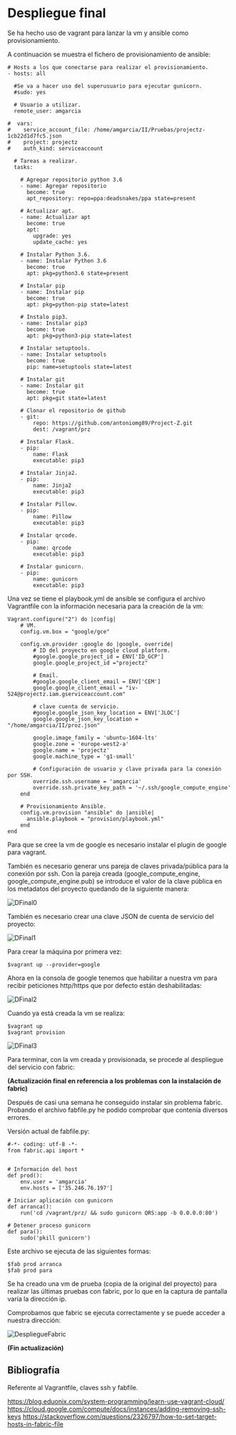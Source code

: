 # Despliegue final

Se ha hecho uso de vagrant para lanzar la vm y ansible como provisionamiento.

A continuación se muestra el fichero de provisionamiento de ansible:

~~~
# Hosts a los que conectarse para realizar el provisionamiento.
- hosts: all

  #Se va a hacer uso del superusuario para ejecutar gunicorn.
  #sudo: yes

  # Usuario a utilizar.
  remote_user: amgarcia

#  vars:
#    service_account_file: /home/amgarcia/II/Pruebas/projectz-1cb22d1d7fc5.json
#    project: projectz
#    auth_kind: serviceaccount

  # Tareas a realizar.
  tasks:

    # Agregar repositorio python 3.6
    - name: Agregar repositorio
      become: true
      apt_repository: repo=ppa:deadsnakes/ppa state=present

    # Actualizar apt.
    - name: Actualizar apt
      become: true
      apt:
        upgrade: yes
        update_cache: yes

    # Instalar Python 3.6.
    - name: Instalar Python 3.6
      become: true
      apt: pkg=python3.6 state=present

    # Instalar pip
    - name: Instalar pip
      become: true
      apt: pkg=python-pip state=latest

    # Instalo pip3.
    - name: Instalar pip3
      become: true
      apt: pkg=python3-pip state=latest

    # Instalar setuptools.
    - name: Instalar setuptools
      become: true
      pip: name=setuptools state=latest

    # Instalar git
    - name: Instalar git
      become: true
      apt: pkg=git state=latest

    # Clonar el repositorio de github
    - git:
        repo: https://github.com/antoniomg89/Project-Z.git
        dest: /vagrant/prz

    # Instalar Flask.
    - pip:
        name: Flask
        executable: pip3

    # Instalar Jinja2.
    - pip:
        name: Jinja2
        executable: pip3

    # Instalar Pillow.
    - pip:
        name: Pillow
        executable: pip3

    # Instalar qrcode.
    - pip:
        name: qrcode
        executable: pip3

    # Instalar gunicorn.
    - pip:
        name: gunicorn
        executable: pip3
~~~

Una vez se tiene el playbook.yml de ansible se configura el archivo Vagrantfile con la información necesaria para la creación de la vm:

~~~
Vagrant.configure("2") do |config|
    # VM.
    config.vm.box = "google/gce"

    config.vm.provider :google do |google, override|
        # ID del proyecto en google cloud platform.
        #google.google_project_id = ENV['ID_GCP']
        google.google_project_id ="projectz"

        # Email.
        #google.google_client_email = ENV['CEM']
        google.google_client_email = "iv-524@projectz.iam.gserviceaccount.com"

        # clave cuenta de servicio.
        #google.google_json_key_location = ENV['JLOC']
        google.google_json_key_location = "/home/amgarcia/II/proz.json"

        google.image_family = 'ubuntu-1604-lts'
        google.zone = 'europe-west2-a'
        google.name = 'projectz'
        google.machine_type = 'g1-small'

        # Configuración de usuario y clave privada para la conexión por SSH.
        override.ssh.username = 'amgarcia'
        override.ssh.private_key_path = '~/.ssh/google_compute_engine'
    end

    # Provisionamiento Ansible.
    config.vm.provision "ansible" do |ansible|
      ansible.playbook = "provision/playbook.yml"
    end
end
~~~

Para que se cree la vm de google es necesario instalar el plugin de google para vagrant.

También es necesario generar uns pareja de claves privada/pública para la conexión por ssh. Con la pareja creada (google_compute_engine, google_compute_engine.pub) se introduce el valor de la clave pública en los metadatos del proyecto quedando de la siguiente manera:

![DFinal0](./img/DFinal0.png)

También es necesario crear una clave JSON de cuenta de servicio del proyecto:

![DFinal1](./img/DFinal1.png)

Para crear la máquina por primera vez:

~~~
$vagrant up --provider=google
~~~

Ahora en la consola de google tenemos que habilitar a nuestra vm para recibir peticiones http/https que por defecto están deshabilitadas:

![DFinal2](./img/DFinal2.png)

Cuando ya está creada la vm se realiza:

~~~
$vagrant up
$vagrant provision
~~~

![DFinal3](./img/DFinal3.png)

Para terminar, con la vm creada y provisionada, se procede al despliegue del servicio con fabric:

**(Actualización final en referencia a los problemas con la instalación de fabric)**

Después de casi una semana he conseguido instalar sin problema fabric.
Probando el archivo fabfile.py he podido comprobar que contenía diversos errores.

Versión actual de fabfile.py:

~~~
#-*- coding: utf-8 -*-
from fabric.api import *


# Información del host
def prod():
    env.user = 'amgarcia'
    env.hosts = ['35.246.76.197']

# Iniciar aplicación con gunicorn
def arranca():
    run('cd /vagrant/prz/ && sudo gunicorn QRS:app -b 0.0.0.0:80')

# Detener proceso gunicorn
def para():
    sudo('pkill gunicorn')
~~~

Este archivo se ejecuta de las siguientes formas:

~~~
$fab prod arranca
$fab prod para
~~~

Se ha creado una vm de prueba (copia de la original del proyecto) para realizar las últimas pruebas con fabric, por lo que en la captura de pantalla varía la dirección ip.

Comprobamos que fabric se ejecuta correctamente y se puede acceder a nuestra dirección:

![DespliegueFabric](./img/DFabric.png)

**(Fin actualización)**

## Bibliografía

Referente al Vagrantfile, claves ssh y fabfile.

https://blog.eduonix.com/system-programming/learn-use-vagrant-cloud/
https://cloud.google.com/compute/docs/instances/adding-removing-ssh-keys
https://stackoverflow.com/questions/2326797/how-to-set-target-hosts-in-fabric-file
